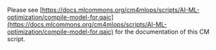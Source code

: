 Please see [https://docs.mlcommons.org/cm4mlops/scripts/AI-ML-optimization/compile-model-for.qaic](https://docs.mlcommons.org/cm4mlops/scripts/AI-ML-optimization/compile-model-for.qaic) for the documentation of this CM script.
